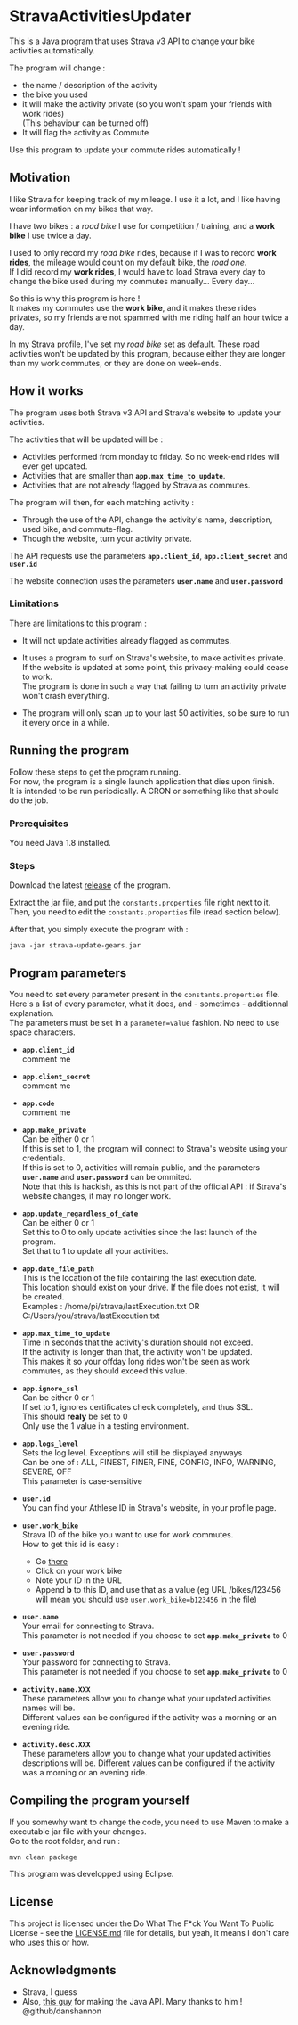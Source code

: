 # StravaActivitiesUpdater
This is a Java program that uses Strava v3 API to change your bike activities automatically.

The program will change :

* the name / description of the activity
* the bike you used
* it will make the activity private (so you won't spam your friends with work rides)  
(This behaviour can be turned off)
* It will flag the activity as Commute

Use this program to update your commute rides automatically !

## Motivation

I like Strava for keeping track of my mileage. I use it a lot, and I like having wear information on my bikes that way.

I have two bikes : a *road bike* I use for competition / training, and a **work bike** I use twice a day.

I used to only record my *road bike* rides, because if I was to record **work rides**, the mileage would count on my default bike, the *road one*.  
If I did record my **work rides**, I would have to load Strava every day to change the bike used during my commutes manually... Every day...

So this is why this program is here !  
It makes my commutes use the **work bike**, and it makes these rides privates, so my friends are not spammed with me riding half an hour twice a day.

In my Strava profile, I've set my *road bike* set as default. These road activities won't be updated by this program, because either they are longer than my work commutes, or they are done on week-ends.

## How it works

The program uses both Strava v3 API and Strava's website to update your activities.

The activities that will be updated will be :
* Activities performed from monday to friday. So no week-end rides will ever get updated.
* Activities that are smaller than **`app.max_time_to_update`**.
* Activities that are not already flagged by Strava as commutes.

The program will then, for each matching activity :
* Through the use of the API, change the activity's name, description, used bike, and commute-flag.
* Though the website, turn your activity private.


The API requests use the parameters **`app.client_id`**, **`app.client_secret`** and **`user.id`**

The website connection uses the parameters **`user.name`** and **`user.password`**


### Limitations

There are limitations to this program :

* It will not update activities already flagged as commutes.

* It uses a program to surf on Strava's website, to make activities private.  
If the website is updated at some point, this privacy-making could cease to work.  
The program is done in such a way that failing to turn an activity private won't crash everything.

* The program will only scan up to your last 50 activities, so be sure to run it every once in a while.


## Running the program

Follow these steps to get the program running.  
For now, the program is a single launch application that dies upon finish.  
It is intended to be run periodically. A CRON or something like that should do the job.

### Prerequisites

You need Java 1.8 installed.

### Steps

Download the latest [release](https://github.com/Spriggans12/StravaActivitiesUpdater/releases/latest) of the program.

Extract the jar file, and put the `constants.properties` file right next to it.  
Then, you need to edit the `constants.properties` file (read section below).

After that, you simply execute the program with :
```
java -jar strava-update-gears.jar
```

## Program parameters

You need to set every parameter present in the `constants.properties` file.  
Here's a list of every parameter, what it does, and - sometimes - additionnal explanation.  
The parameters must be set in a `parameter=value` fashion. No need to use space characters.

- **`app.client_id`**  
comment me

- **`app.client_secret`**  
comment me

- **`app.code`**  
comment me

- **`app.make_private`**  
Can be either 0 or 1  
If this is set to 1, the program will connect to Strava's website using your credentials.  
If this is set to 0, activities will remain public, and the parameters **`user.name`** and **`user.password`** can be ommited.  
Note that this is hackish, as this is not part of the official API : if Strava's website changes, it may no longer work.

- **`app.update_regardless_of_date`**  
Can be either 0 or 1  
Set this to 0 to only update activities since the last launch of the program.  
Set that to 1 to update all your activities.

- **`app.date_file_path`**  
This is the location of the file containing the last execution date.  
This location should exist on your drive. If the file does not exist, it will be created.  
Examples : /home/pi/strava/lastExecution.txt  OR  C:/Users/you/strava/lastExecution.txt

- **`app.max_time_to_update`**  
Time in seconds that the activity's duration should not exceed.  
If the activity is longer than that, the activity won't be updated.  
This makes it so your offday long rides won't be seen as work commutes, as they should exceed this value.

- **`app.ignore_ssl`**  
Can be either 0 or 1  
If set to 1, ignores certificates check completely, and thus SSL.  
This should **realy** be set to 0  
Only use the 1 value in a testing environment.

- **`app.logs_level`**  
Sets the log level. Exceptions will still be displayed anyways  
Can be one of : ALL, FINEST, FINER, FINE, CONFIG, INFO, WARNING, SEVERE, OFF  
This parameter is case-sensitive

- **`user.id`**  
You can find your Athlese ID in Strava's website, in your profile page.

- **`user.work_bike`**  
Strava ID of the bike you want to use for work commutes.  
How to get this id is easy :
  - Go [there](https://www.strava.com/settings/gear)
  - Click on your work bike
  - Note your ID in the URL
  - Append **b** to this ID, and use that as a value (eg URL /bikes/123456 will mean you should use `user.work_bike=b123456` in the file)

- **`user.name`**  
Your email for connecting to Strava.  
This parameter is not needed if you choose to set **`app.make_private`** to 0

- **`user.password`**  
Your password for connecting to Strava.  
This parameter is not needed if you choose to set **`app.make_private`** to 0

- **`activity.name.XXX`**  
These parameters allow you to change what your updated activities names will be.  
Different values can be configured if the activity was a morning or an evening ride.  

- **`activity.desc.XXX`**  
These parameters allow you to change what your updated activities descriptions will be.
Different values can be configured if the activity was a morning or an evening ride.


## Compiling the program yourself

If you somewhy want to change the code, you need to use Maven to make a executable jar file with your changes.  
Go to the root folder, and run :
```
mvn clean package
```
This program was developped using Eclipse.


## License

This project is licensed under the Do What The F*ck You Want To Public License - see the [LICENSE.md](LICENSE.md) file for details, but yeah, it means I don't care who uses this or how.

## Acknowledgments

* Strava, I guess
* Also, [this guy](https://github.com/danshannon/javastravav3api) for making the Java API. Many thanks to him ! @github/danshannon

